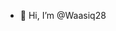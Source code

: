 - 👋 Hi, I’m @Waasiq28



<!---
Waasiq28/Waasiq28 is a ✨ special ✨ repository because its `README.md` (this file) appears on your GitHub profile.
You can click the Preview link to take a look at your changes.
--->
